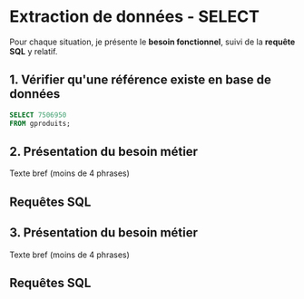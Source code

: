 # Extraction de données - SELECT

Pour chaque situation, je présente le __besoin fonctionnel__, suivi de la __requête SQL__ y relatif.

## 1. Vérifier qu'une référence existe en base de données

```sql
SELECT 7506950
FROM gproduits;
```

## 2. Présentation du besoin métier

Texte bref (moins de 4 phrases)

## Requêtes SQL

## 3. Présentation du besoin métier

Texte bref (moins de 4 phrases)

## Requêtes SQL
